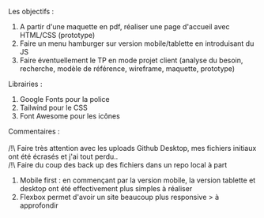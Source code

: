 Les objectifs : 
1. A partir d'une maquette en pdf, réaliser une page d'accueil avec HTML/CSS (prototype)
2. Faire un menu hamburger sur version mobile/tablette en introduisant du JS
3. Faire éventuellement le TP en mode projet client (analyse du besoin, recherche, modèle de référence, wireframe, maquette, prototype)

Librairies :
1. Google Fonts pour la police
2. Tailwind pour le CSS
3. Font Awesome pour les icônes

Commentaires :
<br><br>/!\ Faire très attention avec les uploads Github Desktop, mes fichiers initiaux ont été écrasés et j'ai tout perdu..
<br>/!\ Faire du coup des back up des fichiers dans un repo local à part
1. Mobile first : en commençant par la version mobile, la version tablette et desktop ont été effectivement plus simples à réaliser
2. Flexbox permet d'avoir un site beaucoup plus responsive > à approfondir
